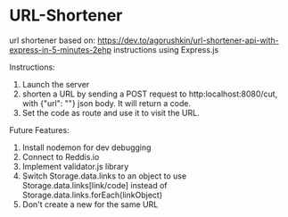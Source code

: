 # URL-Shortener

url shortener based on: https://dev.to/agorushkin/url-shortener-api-with-express-in-5-minutes-2ehp instructions using Express.js

Instructions:

1. Launch the server
2. shorten a URL by sending a POST request to http:localhost:8080/cut, with {"url": "<Your URL>"} json body. It will return a code.
3. Set the code as route and use it to visit the URL.

Future Features:

1. Install nodemon for dev debugging
2. Connect to Reddis.io
3. Implement validator.js library
4. Switch Storage.data.links to an object to use Storage.data.links[link/code] instead of Storage.data.links.forEach(linkObject)
5. Don't create a new for the same URL
